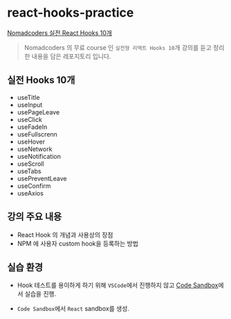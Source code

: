 # react-hooks-practice

[Nomadcoders 실전 React Hooks 10개](https://nomadcoders.co/react-hooks-introduction)

> Nomadcoders 의 무료 course 인 `실전형 리액트 Hooks 10`개 강의를 듣고 정리한 내용을 담은 레포지토리 입니다.

## 실전 Hooks 10개

- useTitle
- useInput
- usePageLeave
- useClick
- useFadeIn
- useFullscrenn
- useHover
- useNetwork
- useNotification
- useScroll
- useTabs
- usePreventLeave
- useConfirm
- useAxios

## 강의 주요 내용

- React Hook 의 개념과 사용상의 장점
- NPM 에 사용자 custom hook을 등록하는 방법

## 실습 환경

- Hook 테스트를 용이하게 하기 위해 `VSCode`에서 진행하지 않고 [Code Sandbox](https://codesandbox.io/)에서 실습을 진행.

- `Code Sandbox`에서 `React` sandbox를 생성.
